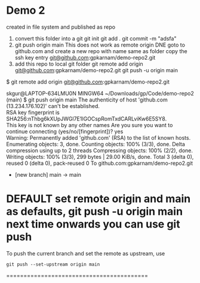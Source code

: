 # Demo 2
created in file system and published as repo

1. convert this folder into a git
    git init 
    git add .
    git commit -m "adsfa"
2. git push origin main
    This does not work as remote origin DNE
    goto to github.com and create a new repo with name same as folder
    copy the ssh key entry
    git@github.com:gpkarnam/demo-repo2.git
3. add this repo to local git folder
   git remote add origin git@github.com:gpkarnam/demo-repo2.git
   git push -u origin main
   
$    git remote add origin git@github.com:gpkarnam/demo-repo2.git

skgur@LAPTOP-634LMU0N MINGW64 ~/Downloads/gp/Code/demo-repo2 (main)
$ git push origin main
The authenticity of host 'github.com (13.234.176.102)' can't be established.    
RSA key fingerprint is SHA256:nThbg6kXUpJWGl7E1IGOCspRomTxdCARLviKw6E5SY8.      
This key is not known by any other names
Are you sure you want to continue connecting (yes/no/[fingerprint])? yes        
Warning: Permanently added 'github.com' (RSA) to the list of known hosts.       
Enumerating objects: 3, done.
Counting objects: 100% (3/3), done.
Delta compression using up to 2 threads
Compressing objects: 100% (2/2), done.
Writing objects: 100% (3/3), 299 bytes | 29.00 KiB/s, done.
Total 3 (delta 0), reused 0 (delta 0), pack-reused 0
To github.com:gpkarnam/demo-repo2.git
 * [new branch]      main -> main

DEFAULT
set remote origin and main as defaults,
git push -u origin main
next time onwards you can use git push
=============
To push the current branch and set the remote as upstream, use

    git push --set-upstream origin main
=========================================
